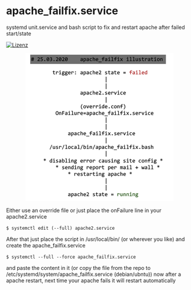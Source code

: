 # apache_failfix.service
systemd unit.service and bash script to fix and restart apache after failed start/state

[![Lizenz](https://img.shields.io/github/license/lfkdev/apache_failfix.service)](https://github.com/lfkdev/apache_failfix.service)

<p align="center">
  <img src="https://github.com/lfkdev/apache_failfix.service/blob/master/illustration_img.png?raw=true" alt="illustration"/>
</p>

Either use an override file or just place the onFailure line in your apache2.service
```
$ systemctl edit (--full) apache2.service
```

After that just place the script in /usr/local/bin/ (or wherever you like) and create the apache_failfix.service
```
$ systemctl --full --force apache_failfix.service
```
and paste the content in it (or copy the file from the repo to /etc/systemd/system/apache_failfix.service (debian/ubntu))
now after a apache restart, next time your apache fails it will restart automatically
